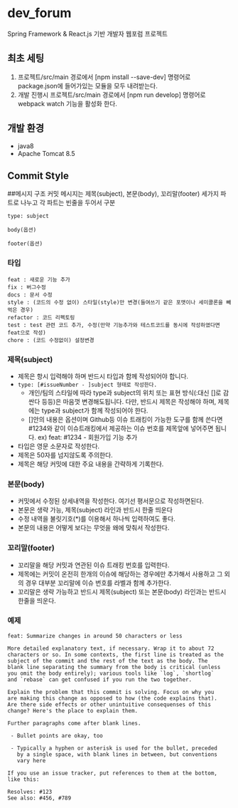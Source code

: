# dev_forum
 Spring Framework & React.js 기반 개발자 웹포럼 프로젝트
 
## 최초 세팅
1. 프로젝트/src/main 경로에서 [npm install --save-dev] 명령어로 package.json에 들어가있는 모듈을 모두 내려받는다.
2. 개발 진행시 프로젝트/src/main 경로에서 [npm run develop] 명령어로 webpack watch 기능을 활성화 한다.
 
## 개발 환경
- java8
- Apache Tomcat 8.5

## Commit Style

##메시지 구조
커밋 메시지는 제목(subject), 본문(body), 꼬리말(footer) 세가지 파트로 나누고 각 파트는 빈줄을 두어서 구분

```
type: subject

body(옵션)

footer(옵션)
```

### 타입

```
feat : 새로운 기능 추가
fix : 버그수정
docs : 문서 수정
style : (코드의 수정 없이) 스타일(style)만 변경(들여쓰기 같은 포맷이나 세미콜론을 빼먹은 경우)
refactor : 코드 리펙토링
test : test 관련 코드 추가, 수정(만약 기능추가와 테스트코드를 동시에 작성하였다면 feat으로 작성)
chore : (코드 수정없이) 설정변경
```

### 제목(subject)
- 제목은 항시 입력해야 하며 반드시 타입과 함께 작성되어야 합니다.
- ``type: [#issueNumber - ]subject 형태로 작성한다.``
    - 개인/팀의 스타일에 따라 type과 subject의 위치 또는 표현 방식(:대신 []로 감싼다 등등)은 마음껏 변경해도됩니다. 다만, 반드시 제목은 작성해야 하며, 제목에는 type과 subject가 함께 작성되어야 한다.
    - []안의 내용은 옵션이며 Github등 이슈 트래킹이 가능한 도구를 함께 쓴다면 #1234와 같이 이슈트래킹에서 제공하는 이슈 번호를 제목앞에 넣어주면 됩니다. ex) feat: #1234 - 회원가입 기능 추가
- 타입은 영문 소문자로 작성한다.
- 제목은 50자를 넘지않도록 주의한다.
- 제목은 해당 커밋에 대한 주요 내용을 간략하게 기록한다.
    

### 본문(body)
- 커밋에서 수정된 상세내역을 작성한다. 여기선 평서문으로 작성하면된다.
- 본문은 생략 가능, 제목(subject) 라인과 반드시 한줄 띄운다
- 수정 내역을 불릿기호(*)를 이용해서 하나씩 입력하여도 좋다.
- 본문의 내용은 어떻게 보다는 무엇을 왜에 맞춰서 작성한다.


### 꼬리말(footer)
- 꼬리말을 해당 커밋과 연관된 이슈 트래킹 번호를 입력한다.
- 제목에는 커밋이 온전히 한개의 이슈에 해당하는 경우에만 추가해서 사용하고 그 외의 경우 대부분 꼬리말에 이슈 번호를 라벨과 함께 추가한다.
- 꼬리말은 생략 가능하고 반드시 제목(subject) 또는 본문(body) 라인과는 반드시 한줄을 띄운다.

### 예제

```
feat: Summarize changes in around 50 characters or less

More detailed explanatory text, if necessary. Wrap it to about 72
characters or so. In some contexts, the first line is treated as the
subject of the commit and the rest of the text as the body. The
blank line separating the summary from the body is critical (unless
you omit the body entirely); various tools like `log`, `shortlog`
and `rebase` can get confused if you run the two together.

Explain the problem that this commit is solving. Focus on why you
are making this change as opposed to how (the code explains that).
Are there side effects or other unintuitive consequenses of this
change? Here's the place to explain them.

Further paragraphs come after blank lines.

 - Bullet points are okay, too

 - Typically a hyphen or asterisk is used for the bullet, preceded
   by a single space, with blank lines in between, but conventions
   vary here

If you use an issue tracker, put references to them at the bottom,
like this:

Resolves: #123
See also: #456, #789
```
